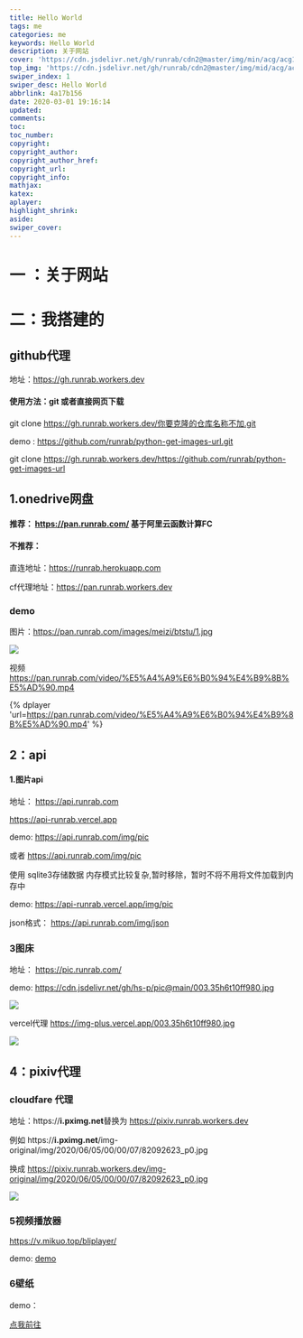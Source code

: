 ```yaml
---
title: Hello World
tags: me
categories: me
keywords: Hello World
description: 关于网站
cover: 'https://cdn.jsdelivr.net/gh/runrab/cdn2@master/img/min/acg/acg129.jpeg'
top_img: 'https://cdn.jsdelivr.net/gh/runrab/cdn2@master/img/mid/acg/acg129.jpeg'
swiper_index: 1
swiper_desc: Hello World
abbrlink: 4a17b156
date: 2020-03-01 19:16:14
updated:
comments:
toc:
toc_number:
copyright:
copyright_author:
copyright_author_href:
copyright_url:
copyright_info:
mathjax:
katex:
aplayer:
highlight_shrink:
aside:
swiper_cover:
---
```


# 一 ：关于网站

# 二：我搭建的

## github代理

地址：https://gh.runrab.workers.dev

#### 使用方法：git 或者直接网页下载

git clone https://gh.runrab.workers.dev/你要克隆的仓库名称不加.git

demo :  https://github.com/runrab/python-get-images-url.git

git clone https://gh.runrab.workers.dev/https://github.com/runrab/python-get-images-url

## 1.onedrive网盘

#### 推荐： https://pan.runrab.com/  基于阿里云函数计算FC 

#### 不推荐：

直连地址：https://runrab.herokuapp.com

cf代理地址：https://pan.runrab.workers.dev

### demo

图片：https://pan.runrab.com/images/meizi/btstu/1.jpg

![](https://pan.runrab.com/images/meizi/btstu/1.jpg)

视频 https://pan.runrab.com/video/%E5%A4%A9%E6%B0%94%E4%B9%8B%E5%AD%90.mp4

{% dplayer 'url=https://pan.runrab.com/video/%E5%A4%A9%E6%B0%94%E4%B9%8B%E5%AD%90.mp4' %} 

## 2：api

#### 1.图片api

地址： https://api.runrab.com

https://api-runrab.vercel.app

demo:  https://api.runrab.com/img/pic

或者 https://api.runrab.com/img/pic

使用 sqlite3存储数据 内存模式比较复杂,暂时移除，暂时不将不用将文件加载到内存中

demo: https://api-runrab.vercel.app/img/pic

json格式： https://api.runrab.com/img/json

### 3图床 

地址： https://pic.runrab.com/

demo:  https://cdn.jsdelivr.net/gh/hs-p/pic@main/003.35h6t10ff980.jpg

![](https://cdn.jsdelivr.net/gh/hs-p/pic@main/003.35h6t10ff980.jpg)

vercel代理 https://img-plus.vercel.app/003.35h6t10ff980.jpg

![](https://img-plus.vercel.app/003.35h6t10ff980.jpg)

## 4：pixiv代理

### cloudfare 代理

地址：https://**i.pximg.net**替换为 https://pixiv.runrab.workers.dev

例如 https://**i.pximg.net**/img-original/img/2020/06/05/00/00/07/82092623_p0.jpg

换成  https://pixiv.runrab.workers.dev/img-original/img/2020/06/05/00/00/07/82092623_p0.jpg

![](https://pixiv.runrab.workers.dev/img-original/img/2020/06/05/00/00/07/82092623_p0.jpg)

### 5视频播放器

https://v.mikuo.top/bliplayer/

demo: [demo](https://v.mikuo.top/bliplayer/?url=https%3A%2F%2Fpan.runrab.com%2Fvideo%2F%25E5%25A4%25A9%25E6%25B0%2594%25E4%25B9%258B%25E5%25AD%2590.mp4)

### 6壁纸

demo：

[点我前往](https://v.mikuo.top/wallpaper)
